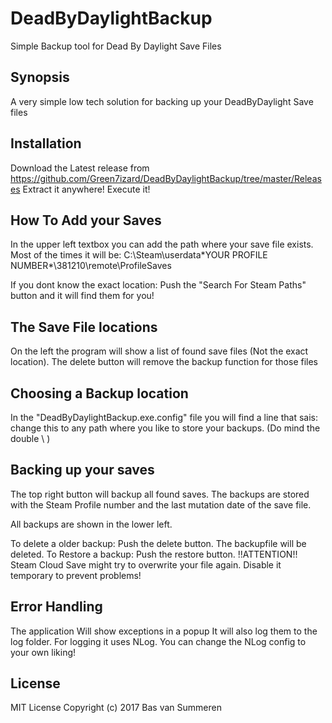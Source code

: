 # DeadByDaylightBackup
Simple Backup tool for Dead By Daylight Save Files


## Synopsis

A very simple low tech solution for backing up your DeadByDaylight Save files

## Installation

Download the Latest release from https://github.com/Green7izard/DeadByDaylightBackup/tree/master/Releases
Extract it anywhere!
Execute it!

## How To Add your Saves

In the upper left textbox you can add the path where your save file exists. Most of the times it will be:
C:\Steam\userdata\*YOUR PROFILE NUMBER*\381210\remote\ProfileSaves

If you dont know the exact location: Push the "Search For Steam Paths" button and it will find them for you!

## The Save File locations

On the left the program will show a list of found save files (Not the exact location).
The delete button will remove the backup function for those files

## Choosing a Backup location

In the "DeadByDaylightBackup.exe.config" file you will find a line that sais:
<add key="BackupLocation" value="E:\\DeadByDaylight"/>
change this to any path where you like to store your backups. (Do mind the double \ )

## Backing up your saves

The top right button will backup all found saves.
The backups are stored with the Steam Profile number and the last mutation date of the save file.

All backups are shown in the lower left.

To delete a older backup: Push the delete button. The backupfile will be deleted.
To Restore a backup: Push the restore button. !!ATTENTION!! Steam Cloud Save might try to overwrite your file again. Disable it temporary to prevent problems!

## Error Handling

The application Will show exceptions in a popup
It will also log them to the log folder.
For logging it uses NLog. You can change the NLog config to your own liking!

## License

MIT License
Copyright (c) 2017 Bas van Summeren
